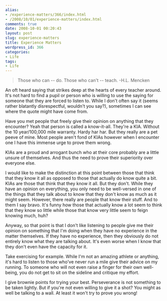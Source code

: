 ```yaml
---
alias:
- /experience-matters/366/index.html
- /2008/10/01/experience-matters/index.html
comments: true
date: 2008-10-01 00:20:43
layout: post
slug: experience-matters
title: Experience Matters
wordpress_id: 366
categories:
- Life
tags:
- Life
---
```


> Those who can -- do. Those who can't -- teach.
-H.L. Mencken


An oft heard saying that strikes deep at the hearts of every teacher around.  It's not hard to find a pupil or person who is willing to use the saying for someone that they are forced to listen to.  While I don't often say it (seems rather blatantly disrespectful, wouldn't you say?), sometimes I can see where the quote might have come from.

Have you met people that freely give their opinion on anything that they encounter?  Yeah that person is called a know-it-all.  They're a KIA.  Without the 10 year/100,000 mile warranty.  Hardy har har.  But they really are a pet peeve of mine.  Most people aren't fond of KIAs however when I encounter one I have this immense urge to prove them wrong.

KIAs are a proud and arrogant bunch who at their core probably are a little unsure of themselves.  And thus the need to prove their superiority over everyone else.

I would like to make the distinction at this point between those that think that they know it all as opposed to those that actually do know quite a bit.  KIAs are those that think that they know it all.  But they don't.  While they have an opinion on everything, you only need to be well-versed in one of the things that they talk about to know that they don't know as much as it might seem.  However, there really are people that know their stuff.  And to them I say bravo.  It's funny how those that actually know a lot seem to think that they know so little while those that know very little seem to feign knowing much, huh?

Anyway, so that point is that I don't like listening to people give me their opinion on something that I'm doing when they have no experience in the matter themselves.  If they have no experience, then they obviously do not entirely know what they are talking about.  It's even worse when I know that they don't even have the capacity for it.

Take exercising for example.  While I'm not an amazing athlete or anything, it's hard to listen to those who've never run a mile give their advice on my running.  To someone who will not even raise a finger for their own well-being, you do not get to sit on the sideline and critique my effort.

I give brownie points for trying your best.  Perseverance is not something to be taken lightly.  But if you're not even willing to give it a shot?  You might as well be talking to a wall.  At least it won't try to prove you wrong!
